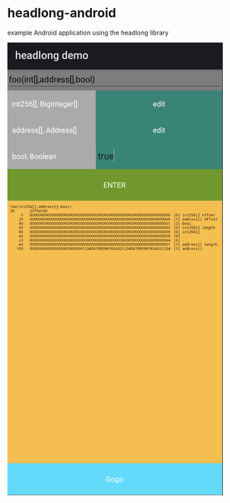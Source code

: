 # headlong-android
example Android application using the headlong library

![Screenshot](https://github.com/esaulpaugh/headlong-android/blob/master/demo_screenshot.png)

